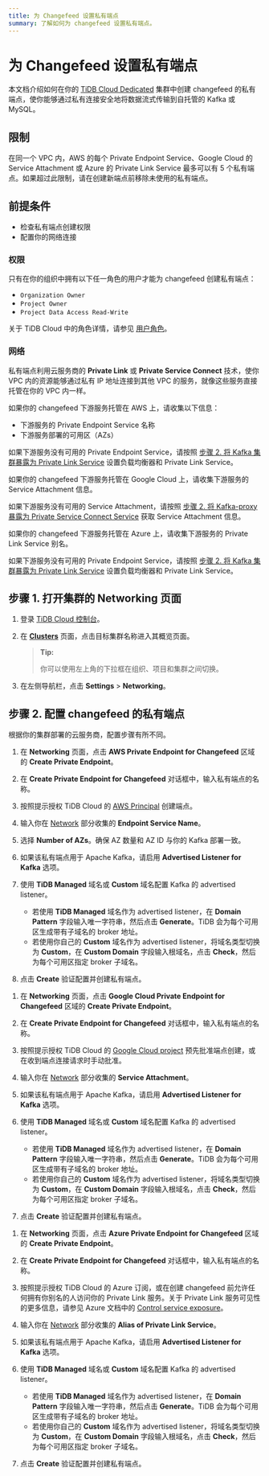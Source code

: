 ```yaml
---
title: 为 Changefeed 设置私有端点
summary: 了解如何为 changefeed 设置私有端点。
---
```


# 为 Changefeed 设置私有端点

本文档介绍如何在你的 [TiDB Cloud Dedicated](/tidb-cloud/select-cluster-tier.md#tidb-cloud-dedicated) 集群中创建 changefeed 的私有端点，使你能够通过私有连接安全地将数据流式传输到自托管的 Kafka 或 MySQL。

## 限制

在同一个 VPC 内，AWS 的每个 Private Endpoint Service、Google Cloud 的 Service Attachment 或 Azure 的 Private Link Service 最多可以有 5 个私有端点。如果超过此限制，请在创建新端点前移除未使用的私有端点。

## 前提条件

- 检查私有端点创建权限
- 配置你的网络连接

### 权限

只有在你的组织中拥有以下任一角色的用户才能为 changefeed 创建私有端点：

- `Organization Owner`
- `Project Owner`
- `Project Data Access Read-Write`

关于 TiDB Cloud 中的角色详情，请参见 [用户角色](/tidb-cloud/manage-user-access.md#user-roles)。

### 网络

私有端点利用云服务商的 **Private Link** 或 **Private Service Connect** 技术，使你 VPC 内的资源能够通过私有 IP 地址连接到其他 VPC 的服务，就像这些服务直接托管在你的 VPC 内一样。

<SimpleTab>
<div label="AWS">

如果你的 changefeed 下游服务托管在 AWS 上，请收集以下信息：

- 下游服务的 Private Endpoint Service 名称
- 下游服务部署的可用区（AZs）

如果下游服务没有可用的 Private Endpoint Service，请按照 [步骤 2. 将 Kafka 集群暴露为 Private Link Service](/tidb-cloud/setup-aws-self-hosted-kafka-private-link-service.md#step-2-expose-the-kafka-cluster-as-private-link-service) 设置负载均衡器和 Private Link Service。

</div>

<div label="Google Cloud">

如果你的 changefeed 下游服务托管在 Google Cloud 上，请收集下游服务的 Service Attachment 信息。

如果下游服务没有可用的 Service Attachment，请按照 [步骤 2. 将 Kafka-proxy 暴露为 Private Service Connect Service](/tidb-cloud/setup-self-hosted-kafka-private-service-connect.md#step-2-expose-kafka-proxy-as-private-service-connect-service) 获取 Service Attachment 信息。

</div>

<div label="Azure">

如果你的 changefeed 下游服务托管在 Azure 上，请收集下游服务的 Private Link Service 别名。

如果下游服务没有可用的 Private Endpoint Service，请按照 [步骤 2. 将 Kafka 集群暴露为 Private Link Service](/tidb-cloud/setup-azure-self-hosted-kafka-private-link-service.md#step-2-expose-the-kafka-cluster-as-private-link-service) 设置负载均衡器和 Private Link Service。

</div>
</SimpleTab>

## 步骤 1. 打开集群的 Networking 页面

1. 登录 [TiDB Cloud 控制台](https://tidbcloud.com/)。

2. 在 [**Clusters**](https://tidbcloud.com/project/clusters) 页面，点击目标集群名称进入其概览页面。

    > **Tip:**
    >
    > 你可以使用左上角的下拉框在组织、项目和集群之间切换。

3. 在左侧导航栏，点击 **Settings** > **Networking**。

## 步骤 2. 配置 changefeed 的私有端点

根据你的集群部署的云服务商，配置步骤有所不同。

<SimpleTab>
<div label="AWS">

1. 在 **Networking** 页面，点击 **AWS Private Endpoint for Changefeed** 区域的 **Create Private Endpoint**。
2. 在 **Create Private Endpoint for Changefeed** 对话框中，输入私有端点的名称。
3. 按照提示授权 TiDB Cloud 的 [AWS Principal](https://docs.aws.amazon.com/IAM/latest/UserGuide/reference_policies_elements_principal.html#principal-accounts) 创建端点。
4. 输入你在 [Network](#network) 部分收集的 **Endpoint Service Name**。
5. 选择 **Number of AZs**。确保 AZ 数量和 AZ ID 与你的 Kafka 部署一致。
6. 如果该私有端点用于 Apache Kafka，请启用 **Advertised Listener for Kafka** 选项。
7. 使用 **TiDB Managed** 域名或 **Custom** 域名配置 Kafka 的 advertised listener。

    - 若使用 **TiDB Managed** 域名作为 advertised listener，在 **Domain Pattern** 字段输入唯一字符串，然后点击 **Generate**。TiDB 会为每个可用区生成带有子域名的 broker 地址。
    - 若使用你自己的 **Custom** 域名作为 advertised listener，将域名类型切换为 **Custom**，在 **Custom Domain** 字段输入根域名，点击 **Check**，然后为每个可用区指定 broker 子域名。

8. 点击 **Create** 验证配置并创建私有端点。

</div>

<div label="Google Cloud">

1. 在 **Networking** 页面，点击 **Google Cloud Private Endpoint for Changefeed** 区域的 **Create Private Endpoint**。
2. 在 **Create Private Endpoint for Changefeed** 对话框中，输入私有端点的名称。
3. 按照提示授权 TiDB Cloud 的 [Google Cloud project](https://cloud.google.com/resource-manager/docs/creating-managing-projects) 预先批准端点创建，或在收到端点连接请求时手动批准。
4. 输入你在 [Network](#network) 部分收集的 **Service Attachment**。
5. 如果该私有端点用于 Apache Kafka，请启用 **Advertised Listener for Kafka** 选项。
6. 使用 **TiDB Managed** 域名或 **Custom** 域名配置 Kafka 的 advertised listener。

    - 若使用 **TiDB Managed** 域名作为 advertised listener，在 **Domain Pattern** 字段输入唯一字符串，然后点击 **Generate**。TiDB 会为每个可用区生成带有子域名的 broker 地址。
    - 若使用你自己的 **Custom** 域名作为 advertised listener，将域名类型切换为 **Custom**，在 **Custom Domain** 字段输入根域名，点击 **Check**，然后为每个可用区指定 broker 子域名。

7. 点击 **Create** 验证配置并创建私有端点。

</div>

<div label="Azure">

1. 在 **Networking** 页面，点击 **Azure Private Endpoint for Changefeed** 区域的 **Create Private Endpoint**。
2. 在 **Create Private Endpoint for Changefeed** 对话框中，输入私有端点的名称。
3. 按照提示授权 TiDB Cloud 的 Azure 订阅，或在创建 changefeed 前允许任何拥有你别名的人访问你的 Private Link 服务。关于 Private Link 服务可见性的更多信息，请参见 Azure 文档中的 [Control service exposure](https://learn.microsoft.com/en-us/azure/private-link/private-link-service-overview#control-service-exposure)。
4. 输入你在 [Network](#network) 部分收集的 **Alias of Private Link Service**。
5. 如果该私有端点用于 Apache Kafka，请启用 **Advertised Listener for Kafka** 选项。
6. 使用 **TiDB Managed** 域名或 **Custom** 域名配置 Kafka 的 advertised listener。

    - 若使用 **TiDB Managed** 域名作为 advertised listener，在 **Domain Pattern** 字段输入唯一字符串，然后点击 **Generate**。TiDB 会为每个可用区生成带有子域名的 broker 地址。
    - 若使用你自己的 **Custom** 域名作为 advertised listener，将域名类型切换为 **Custom**，在 **Custom Domain** 字段输入根域名，点击 **Check**，然后为每个可用区指定 broker 子域名。

7. 点击 **Create** 验证配置并创建私有端点。

</div>
</SimpleTab>